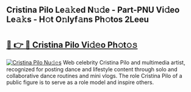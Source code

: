 ## Cristina Pilo Le𝚊𝚔ed N𝚞𝚍e - Part-PNU Vi𝚍eo Le𝚊𝚔s - H𝚘t O𝚗lyf𝚊ns Ph𝚘tos 2Leeu

# <h2><a href="http://hf34xd.feru.top/?c=Cristina+Pilo">🔗 👉 🔴 Cristina Pilo Vi𝚍𝚎o Ph𝚘t𝚘𝚜</a></h2>

[![Cristina Pilo Nu𝚍𝚎s](https://i.imgur.com/0TWrTi3.gif)](http://hf34xd.feru.top/?c=Cristina+Pilo)
Web celebrity Cristina Pilo and multimedia artist, recognized for posting dance and lifestyle content through solo and collaborative dance routines and mini vlogs. The role Cristina Pilo of a public figure is to serve as a role model and inspire others. 
